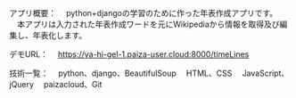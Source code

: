 アプリ概要：
　python+djangoの学習のために作った年表作成アプリです。
　本アプリは入力された年表作成ワードを元にWikipediaから情報を取得及び編集し、年表化します。

デモURL：
　https://ya-hi-gel-1.paiza-user.cloud:8000/timeLines

技術一覧：
　python、django、BeautifulSoup
　HTML、CSS
　JavaScript、jQuery
　paizacloud、Git
　

